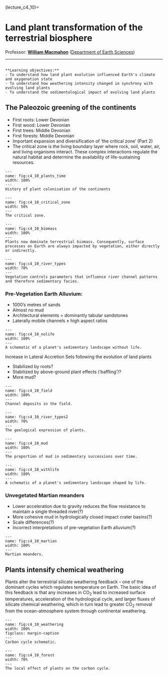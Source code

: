 (lecture_c4_10)=
# Land plant transformation of the terrestrial biosphere

Professor: **[William Macmahon](mailto:wjm39@cam.ac.uk)** ([Department of Earth Sciences](https://esc.cam.ac.uk))

---

```{highlights}

**Learning objectives:**
- To understand how land plant evolution influenced Earth's climate and oxygenation state	
- To understand how weathering intensity changed in synchrony with evolving land plants
- To understand the sedimentological impact of evolving land plants

```

## The Paleozoic greening of the continents
- First roots: Lower Devonian 
- First wood: Lower Devonian
- First trees: Middle Devonian
- First forests: Middle Devonian
- Important expansion and diversification of ‘the critical zone’ (Part 2)
- The critical zone is the living boundary layer where rock, soil, water, air, and living organisms interact. These complex interactions regulate the natural habitat and determine the availability of life-sustaining resources.

```{figure} ./figures/plants_time.png
---
name: fig:c4_10_plants_time
width: 100%
---
History of plant colonisation of the continents
```

```{figure} ./figures/critical_zone.png
---
name: fig:c4_10_critical_zone
width: 50%
---
The critical zone.
```

```{figure} ./figures/biomass.png
---
name: fig:c4_10_biomass
width: 100%
---
Plants now dominate terrestrial biomass. Consequently, surface processes on Earth are always impacted by vegetation, either directly or indirectly.
```

```{figure} ./figures/river_types.png
---
name: fig:c4_10_river_types
width: 70%
---
Vegetation controls parameters that influence river channel patterns and therefore sedimentary facies.
```

### Pre-Vegetation Earth Alluvium:
- 1000’s metres of sands
- Almost no mud
- Architectural elements = dominantly tabular sandstones
- Laterally mobile channels $\pm$ high aspect ratios


```{figure} ./figures/nolife.png
---
name: fig:c4_10_nolife
width: 100%
---
A schematic of a planet's sedimentary landscape without life.
```
Increase in Lateral Accretion Sets following the evolution of land plants
- Stabilized by roots?
- Stabilized by above-ground plant effects (‘baffling’)?
- More mud?

```{figure} ./figures/field.png
---
name: fig:c4_10_field
width: 100%
---
Channel deposits in the field.
```


```{figure} ./figures/river_types2.png
---
name: fig:c4_10_river_types2
width: 70%
---
The geological expression of plants.
```

```{figure} ./figures/mud.png
---
name: fig:c4_10_mud
width: 100%
---
The proportion of mud in sedimentary successions over time.
```

```{figure} ./figures/withlife.png
---
name: fig:c4_10_withlife
width: 100%
---
A schematic of a planet's sedimentary landscape shaped by life.
```

### Unvegetated Martian meanders

- Lower acceleration due to gravity reduces the flow resistance to maintain a single threaded river(?)
- More cohesive mud in hydrologically closed impact crater basins(?)
- Scale differences(?)
- Incorrect interpretations of pre-vegetation Earth alluvium(?)

```{figure} ./figures/martian.png
---
name: fig:c4_10_martian
width: 100%
---
Martian meanders.
```

## Plants intensify chemical weathering

Plants alter the terrestrial silicate weathering feedback – one of the dominant cycles which regulates temperature on Earth. The basic idea of this feedback is that any increases in CO$_2$ lead to increased surface temperatures, acceleration of the hydrological cycle, and larger fluxes of silicate chemical weathering, which in turn lead to greater CO$_2$ removal from the ocean-atmosphere system through continental weathering.

```{figure} ./figures/weathering.png
---
name: fig:c4_10_weathering
width: 100%
figclass: margin-caption
---
Carbon cycle schematic.
```

```{figure} ./figures/forest.png
---
name: fig:c4_10_forest
width: 70%
---
The local effect of plants on the carbon cycle.
```